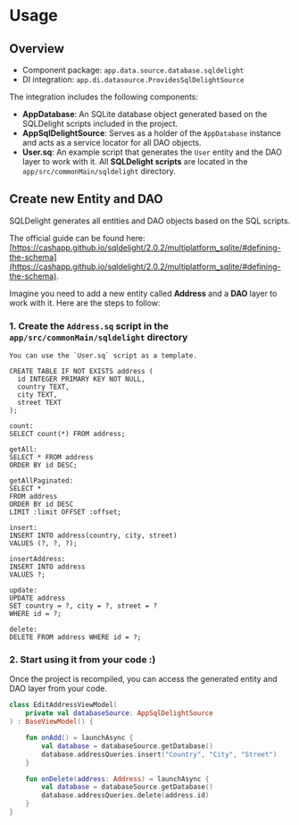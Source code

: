 # Usage

## Overview

- Component package: `app.data.source.database.sqldelight`
- DI integration: `app.di.datasource.ProvidesSqlDelightSource`

The integration includes the following components:

- **AppDatabase**: An SQLite database object generated based on the SQLDelight scripts included in the project.
- **AppSqlDelightSource**: Serves as a holder of the `AppDatabase` instance and acts as a service locator for all DAO objects.
- **User.sq**: An example script that generates the `User` entity and the DAO layer to work with it. All **SQLDelight scripts** are located in the `app/src/commonMain/sqldelight` directory.

## Create new Entity and DAO

SQLDelight generates all entities and DAO objects based on the SQL scripts.

The official guide can be found here: [https://cashapp.github.io/sqldelight/2.0.2/multiplatform_sqlite/#defining-the-schema](https://cashapp.github.io/sqldelight/2.0.2/multiplatform_sqlite/#defining-the-schema).

Imagine you need to add a new entity called **Address** and a **DAO** layer to work with it. Here are the steps to follow:

### 1. Create the `Address.sq` script in the `app/src/commonMain/sqldelight` directory

```
You can use the `User.sq` script as a template.
```

```sqldelight
CREATE TABLE IF NOT EXISTS address (
  id INTEGER PRIMARY KEY NOT NULL,
  country TEXT,
  city TEXT,
  street TEXT
);

count:
SELECT count(*) FROM address;

getAll:
SELECT * FROM address
ORDER BY id DESC;

getAllPaginated:
SELECT *
FROM address
ORDER BY id DESC
LIMIT :limit OFFSET :offset;

insert:
INSERT INTO address(country, city, street)
VALUES (?, ?, ?);

insertAddress:
INSERT INTO address
VALUES ?;

update:
UPDATE address
SET country = ?, city = ?, street = ?
WHERE id = ?;

delete:
DELETE FROM address WHERE id = ?;
```

### 2. Start using it from your code :)

Once the project is recompiled, you can access the generated entity and DAO layer from your code.

```kotlin
class EditAddressViewModel(
    private val databaseSource: AppSqlDelightSource
) : BaseViewModel() {

    fun onAdd() = launchAsync {
        val database = databaseSource.getDatabase()
        database.addressQueries.insert("Country", "City", "Street")
    }

    fun onDelete(address: Address) = launchAsync {
        val database = databaseSource.getDatabase()
        database.addressQueries.delete(address.id)
    }
}
```
